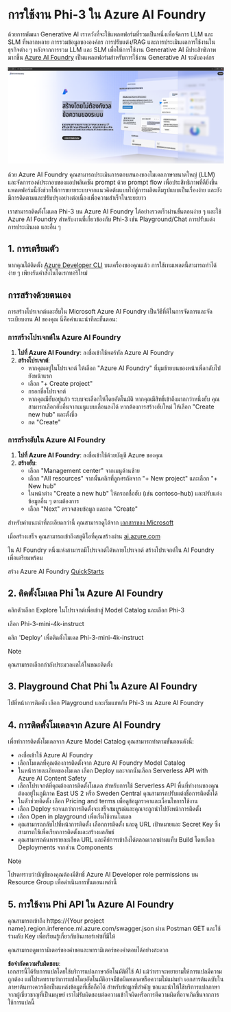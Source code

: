 # **การใช้งาน Phi-3 ใน Azure AI Foundry**

ด้วยการพัฒนา Generative AI เราหวังที่จะใช้แพลตฟอร์มที่รวมเป็นหนึ่งเพื่อจัดการ LLM และ SLM ที่หลากหลาย การรวมข้อมูลขององค์กร การปรับแต่ง/RAG และการประเมินผลการใช้งานในธุรกิจต่าง ๆ หลังจากการรวม LLM และ SLM เพื่อให้การใช้งาน Generative AI มีประสิทธิภาพมากขึ้น [Azure AI Foundry](https://ai.azure.com) เป็นแพลตฟอร์มสำหรับการใช้งาน Generative AI ระดับองค์กร

![aistudo](../../../../translated_images/aifoundry_home.ffa4fe13d11f26171097f8666a1db96ac0979ffa1adde80374c60d1136c7e1de.th.png)

ด้วย Azure AI Foundry คุณสามารถประเมินการตอบสนองของโมเดลภาษาขนาดใหญ่ (LLM) และจัดการองค์ประกอบของแอปพลิเคชัน prompt ด้วย prompt flow เพื่อประสิทธิภาพที่ดียิ่งขึ้น แพลตฟอร์มนี้ยังช่วยให้การขยายระบบจากแนวคิดต้นแบบไปสู่การผลิตเต็มรูปแบบเป็นเรื่องง่าย และยังมีการติดตามและปรับปรุงอย่างต่อเนื่องเพื่อความสำเร็จในระยะยาว

เราสามารถติดตั้งโมเดล Phi-3 บน Azure AI Foundry ได้อย่างรวดเร็วผ่านขั้นตอนง่าย ๆ และใช้ Azure AI Foundry สำหรับงานที่เกี่ยวข้องกับ Phi-3 เช่น Playground/Chat การปรับแต่ง การประเมินผล และอื่น ๆ

## **1. การเตรียมตัว**

หากคุณได้ติดตั้ง [Azure Developer CLI](https://learn.microsoft.com/azure/developer/azure-developer-cli/overview?WT.mc_id=aiml-138114-kinfeylo) บนเครื่องของคุณแล้ว การใช้เทมเพลตนี้สามารถทำได้ง่าย ๆ เพียงรันคำสั่งในไดเรกทอรีใหม่

## การสร้างด้วยตนเอง

การสร้างโปรเจกต์และฮับใน Microsoft Azure AI Foundry เป็นวิธีที่ดีในการจัดการและจัดระเบียบงาน AI ของคุณ นี่คือคำแนะนำทีละขั้นตอน:

### การสร้างโปรเจกต์ใน Azure AI Foundry

1. **ไปที่ Azure AI Foundry**: ลงชื่อเข้าใช้พอร์ทัล Azure AI Foundry
2. **สร้างโปรเจกต์**:
   - หากคุณอยู่ในโปรเจกต์ ให้เลือก "Azure AI Foundry" ที่มุมซ้ายบนของหน้าเพื่อกลับไปยังหน้าแรก
   - เลือก "+ Create project"
   - กรอกชื่อโปรเจกต์
   - หากคุณมีฮับอยู่แล้ว ระบบจะเลือกให้โดยอัตโนมัติ หากคุณมีสิทธิ์เข้าถึงมากกว่าหนึ่งฮับ คุณสามารถเลือกฮับอื่นจากเมนูแบบเลื่อนลงได้ หากต้องการสร้างฮับใหม่ ให้เลือก "Create new hub" และตั้งชื่อ
   - กด "Create"

### การสร้างฮับใน Azure AI Foundry

1. **ไปที่ Azure AI Foundry**: ลงชื่อเข้าใช้ด้วยบัญชี Azure ของคุณ
2. **สร้างฮับ**:
   - เลือก "Management center" จากเมนูด้านซ้าย
   - เลือก "All resources" จากนั้นคลิกที่ลูกศรถัดจาก "+ New project" และเลือก "+ New hub"
   - ในหน้าต่าง "Create a new hub" ให้กรอกชื่อฮับ (เช่น contoso-hub) และปรับแต่งข้อมูลอื่น ๆ ตามต้องการ
   - เลือก "Next" ตรวจสอบข้อมูล และกด "Create"

สำหรับคำแนะนำที่ละเอียดกว่านี้ คุณสามารถดูได้จาก [เอกสารของ Microsoft](https://learn.microsoft.com/azure/ai-studio/how-to/create-projects)

เมื่อสร้างเสร็จ คุณสามารถเข้าถึงสตูดิโอที่คุณสร้างผ่าน [ai.azure.com](https://ai.azure.com/)

ใน AI Foundry หนึ่งแห่งสามารถมีโปรเจกต์ได้หลายโปรเจกต์ สร้างโปรเจกต์ใน AI Foundry เพื่อเตรียมพร้อม

สร้าง Azure AI Foundry [QuickStarts](https://learn.microsoft.com/azure/ai-studio/quickstarts/get-started-code)

## **2. ติดตั้งโมเดล Phi ใน Azure AI Foundry**

คลิกตัวเลือก Explore ในโปรเจกต์เพื่อเข้าสู่ Model Catalog และเลือก Phi-3

เลือก Phi-3-mini-4k-instruct

คลิก 'Deploy' เพื่อติดตั้งโมเดล Phi-3-mini-4k-instruct

> [!NOTE]
>
> คุณสามารถเลือกกำลังประมวลผลได้ในขณะติดตั้ง

## **3. Playground Chat Phi ใน Azure AI Foundry**

ไปที่หน้าการติดตั้ง เลือก Playground และเริ่มแชทกับ Phi-3 บน Azure AI Foundry

## **4. การติดตั้งโมเดลจาก Azure AI Foundry**

เพื่อทำการติดตั้งโมเดลจาก Azure Model Catalog คุณสามารถทำตามขั้นตอนดังนี้:

- ลงชื่อเข้าใช้ Azure AI Foundry
- เลือกโมเดลที่คุณต้องการติดตั้งจาก Azure AI Foundry Model Catalog
- ในหน้ารายละเอียดของโมเดล เลือก Deploy และจากนั้นเลือก Serverless API with Azure AI Content Safety
- เลือกโปรเจกต์ที่คุณต้องการติดตั้งโมเดล สำหรับการใช้ Serverless API พื้นที่ทำงานของคุณต้องอยู่ในภูมิภาค East US 2 หรือ Sweden Central คุณสามารถปรับแต่งชื่อการติดตั้งได้
- ในตัวช่วยติดตั้ง เลือก Pricing and terms เพื่อดูข้อมูลราคาและเงื่อนไขการใช้งาน
- เลือก Deploy รอจนกว่าการติดตั้งจะเสร็จสมบูรณ์และคุณจะถูกนำไปยังหน้าการติดตั้ง
- เลือก Open in playground เพื่อเริ่มใช้งานโมเดล
- คุณสามารถกลับไปที่หน้าการติดตั้ง เลือกการติดตั้ง และดู URL เป้าหมายและ Secret Key ซึ่งสามารถใช้เพื่อเรียกการติดตั้งและสร้างผลลัพธ์
- คุณสามารถค้นหารายละเอียด URL และคีย์การเข้าถึงได้ตลอดเวลาผ่านแท็บ Build โดยเลือก Deployments จากส่วน Components

> [!NOTE]
> โปรดทราบว่าบัญชีของคุณต้องมีสิทธิ์ Azure AI Developer role permissions บน Resource Group เพื่อดำเนินการขั้นตอนเหล่านี้

## **5. การใช้งาน Phi API ใน Azure AI Foundry**

คุณสามารถเข้าถึง https://{Your project name}.region.inference.ml.azure.com/swagger.json ผ่าน Postman GET และใช้ร่วมกับ Key เพื่อเรียนรู้เกี่ยวกับอินเทอร์เฟซที่มีให้

คุณสามารถดูพารามิเตอร์ของคำขอและพารามิเตอร์ของคำตอบได้อย่างสะดวก

**ข้อจำกัดความรับผิดชอบ**:  
เอกสารนี้ได้รับการแปลโดยใช้บริการแปลภาษาอัตโนมัติที่ใช้ AI แม้ว่าเราจะพยายามให้การแปลมีความถูกต้อง แต่โปรดทราบว่าการแปลโดยอัตโนมัติอาจมีข้อผิดพลาดหรือความไม่แม่นยำ เอกสารต้นฉบับในภาษาต้นทางควรถือเป็นแหล่งข้อมูลที่เชื่อถือได้ สำหรับข้อมูลที่สำคัญ ขอแนะนำให้ใช้บริการแปลภาษาจากผู้เชี่ยวชาญที่เป็นมนุษย์ เราไม่รับผิดชอบต่อความเข้าใจผิดหรือการตีความผิดที่อาจเกิดขึ้นจากการใช้การแปลนี้